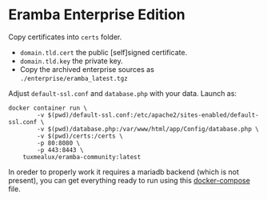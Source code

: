 # Eramba Enterprise Edition

Copy certificates into `certs` folder.
 * `domain.tld.cert` the public [self]signed certificate.
 * `domain.tld.key` the private key.
 * Copy the archived enterprise sources as `./enterprise/eramba_latest.tgz`

Adjust `default-ssl.conf` and `database.php` with your data. Launch as:

    docker container run \
            -v $(pwd)/default-ssl.conf:/etc/apache2/sites-enabled/default-ssl.conf \
            -v $(pwd)/database.php:/var/www/html/app/Config/database.php \
            -v $(pwd)/certs:/certs \
            -p 80:8080 \
            -p 443:8443 \
        tuxmealux/eramba-community:latest

In oreder to properly work it requires a mariadb backend (which is not present), you can get everything ready to run using this [docker-compose](https://github.com/staypirate/eramba-grc/tree/enterprise) file.
